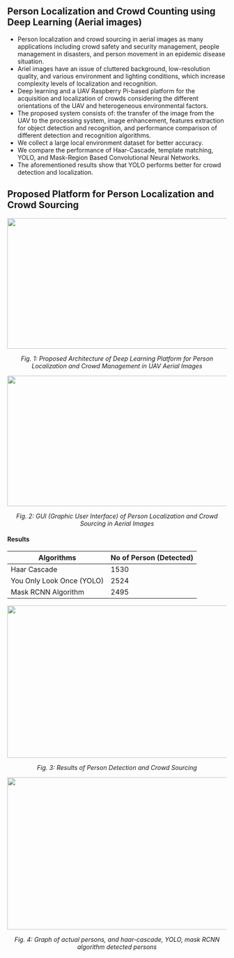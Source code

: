 ## Person Localization and Crowd Counting using Deep Learning (Aerial images) 

* Person localization and crowd sourcing in aerial images as many applications including crowd safety and security management, people management in disasters, and person movement in an epidemic disease situation. 
* Ariel images have an issue of cluttered background, low-resolution quality, and various environment and lighting conditions, which increase complexity levels of localization and recognition. 
* Deep learning and a UAV Raspberry Pi-based platform for the acquisition and localization of crowds considering the different orientations of the UAV and heterogeneous environmental factors. 
* The proposed system consists of: the transfer of the image from the UAV to the processing system, image enhancement, features extraction for object detection and
recognition, and performance comparison of different detection and recognition algorithms. 
* We collect a large local environment dataset for better accuracy. 
* We compare the performance of Haar-Cascade, template matching, YOLO, and Mask-Region Based Convolutional Neural Networks. 
* The aforementioned results show that YOLO performs better for crowd detection and localization.

## Proposed Platform for Person Localization and Crowd Sourcing
<p align="center">
<img src = "https://github.com/wasay530/UAV-Aerial-Images-and-Deep-Learning-Platform-for-Person-Localization-and-Crowd-Management/blob/6dfa0b6e17a358774832b734cbcf185bf1354680/block_diagram.png" title= "Proposed Architecture of Deep Learning Platform for Person Localization and Crowd Management in UAV Aerial Images" width="700" height="300" alt>
</p>
<p align="center">
  <em>Fig. 1: Proposed Architecture of Deep Learning Platform for Person Localization and Crowd Management in UAV Aerial Images</em>  
</p>

<p align="center">
<img src = "https://github.com/wasay530/UAV-Aerial-Images-and-Deep-Learning-Platform-for-Person-Localization-and-Crowd-Management/blob/6dfa0b6e17a358774832b734cbcf185bf1354680/gui.png" title= "GUI (Graphic User Interface) of Person Localization and Crowd Sourcing in Aerial Images" width="700" height="300" alt>
</p>
</p>
<p align="center">
  <em>Fig. 2: GUI (Graphic User Interface) of Person Localization and Crowd Sourcing in Aerial Images</em>  
</p>

#### Results ####
Algorithms                 | No of Person (Detected)
-------------------------  | ------------------------------
Haar Cascade               | 1530
You Only Look Once (YOLO)  | 2524
Mask RCNN Algorithm        | 2495

<p align="center">
<img src = "https://github.com/wasay530/UAV-Aerial-Images-and-Deep-Learning-Platform-for-Person-Localization-and-Crowd-Management/blob/6dfa0b6e17a358774832b734cbcf185bf1354680/Results%20(1).PNG" title= "Results of Person Detection and Crowd Sourcing" width="700" height="350" alt>
</p>
</p>
<p align="center">
  <em>Fig. 3: Results of Person Detection and Crowd Sourcing</em>  
</p>

<p align="center">
<img src = "https://github.com/wasay530/UAV-Aerial-Images-and-Deep-Learning-Platform-for-Person-Localization-and-Crowd-Management/blob/6dfa0b6e17a358774832b734cbcf185bf1354680/combine_person_localization_crowd_sourcing%202%20(1).PNG" title= "Graph of actual persons, and haar-cascade, YOLO, mask RCNN algorithm detected persons" width="700" height="350" alt>
</p>
</p>
<p align="center">
  <em>Fig. 4: Graph of actual persons, and haar-cascade, YOLO, mask RCNN algorithm detected persons</em>  
</p>
